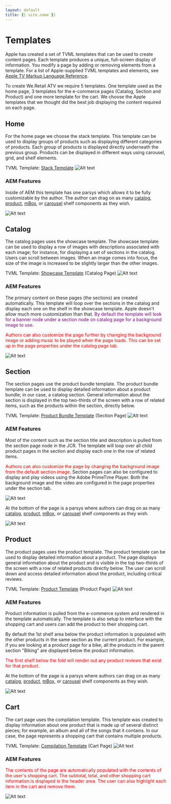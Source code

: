 ```yaml
---
layout: default
title: {{ site.name }}
---
```


# Templates
Apple has created a set of TVML templates that can be used to create content pages. Each template produces a unique, full-screen display of information. You modify a page by adding or removing elements from a template. For a list of Apple-supplied TVML templates and elements, see [Apple TV Markup Language Reference](https://developer.apple.com/library/tvos/documentation/LanguagesUtilities/Conceptual/ATV_Template_Guide/TextboxTemplate.html#//apple_ref/doc/uid/TP40015064-CH2-SW8).

To create We.Retail ATV we require 5 templates. One template used as the home page, 3 templates for the e-commerce pages (Catalog, Section and Product) and one more template for the cart. We choose the Apple templates that we thought did the best job displaying the content required on each page.

## <a name="home" class="anchor">Home</a>
For the home page we choose the stack template. This template can be used to display groups of products such as displaying different categories of products. Each group of products is displayed directly underneath the previous group. Products can be displayed in different ways using carousel, grid, and shelf elements. 

TVML Template: [Stack Template](https://developer.apple.com/library/tvos/documentation/LanguagesUtilities/Conceptual/ATV_Template_Guide/StackTemplate.html#//apple_ref/doc/uid/TP40015064-CH21-SW4)
![Alt text](images/ATV_stack_template.png)

### AEM Features

Inside of AEM this template has one parsys which allows it to be fully customizable by the author. The author can drag on as many [catalog](components.html#catalog), [product](components.html#productShelf), [mBox](components.html#target), or [carousel](components.html#carousel) shelf components as they wish.

![Alt text](images/home-template.png)

## <a name="catalog" class="anchor">Catalog</a>
The catalog pages uses the showcase template. The showcase template can be used to display a row of images with descriptions associated with each image; for instance, for displaying a set of sections in the catalog. Users can scroll between images. When an image comes into focus, the size of the image is increased to be slightly larger than the other images. 

TVML Template: [Showcase Template](https://developer.apple.com/library/tvos/documentation/LanguagesUtilities/Conceptual/ATV_Template_Guide/ShowcaseTemplate.html#//apple_ref/doc/uid/TP40015064-CH27-SW1) (Catalog Page)
![Alt text](images/ATV_showcase_template.png)

### AEM Features
The primary content on these pages (the sections) are created automatically. This template will loop over the sections in the catalog and display each one on the shelf in the showcase template. Apple doesn't allow much more customization than that. <span style="color:purple">By default the template will look for a banner node under a section node on catalog page for a background image to use</span>. 

<span style="color:red">Authors can also customize the page further by changing the background image or adding music to be played when the page loads. This can be set up in the page properties under the catalog page tab.</span>

![Alt text](images/catalog-template.png)

## <a name="section" class="anchor">Section</a>
The section pages use the product bundle template. The product bundle template can be used to display detailed information about a product bundle; in our case, a catalog section. General information about the section is displayed in the top two-thirds of the screen with a row of related items, such as the products within the section, directly below. 

TVML Template: [Product Bundle Template](https://developer.apple.com/library/tvos/documentation/LanguagesUtilities/Conceptual/ATV_Template_Guide/ProductBundleTemplate.html#//apple_ref/doc/uid/TP40015064-CH38-SW1) (Section Page)
![Alt text](images/ATV_productBundle_template.png)

### AEM Features
Most of the content such as the section title and description is pulled from the section page node in the JCR. The template will loop over all child product pages in the section and display each one in the row of related items.

<span style="color:red">Authors can also customize the page by changing the background image from the default section image.</span> Section pages can also be configured to display and play videos using the Adobe PrimeTime Player. Both the background image and the video are configured in the page properties under the section tab.

![Alt text](images/section_page_properties.png)

At the bottom of the page is a parsys where authors can drag on as many [catalog](components.html#catalog), [product](components.html#productShelf), [mBox](components.html#target), or [carousel](components.html#carousel) shelf components as they wish.

![Alt text](images/section-template.png)

## <a name="product" class="anchor">Product</a>
The product pages uses the product template. The product template can be used to display detailed information about a product. The page displays general information about the product and is visible in the top two-thirds of the screen with a row of related products directly below. The user can scroll down and access detailed information about the product, including critical reviews.

TVML Template: [Product Template](https://developer.apple.com/library/tvos/documentation/LanguagesUtilities/Conceptual/ATV_Template_Guide/ProductTemplate.html#//apple_ref/doc/uid/TP40015064-CH8-SW4) (Product Page)
![Alt text](images/ATV_product_template.png)

### AEM Features
Product information is pulled from the e-commerce system and rendered in the template automatically. The template is also setup to interface with the shopping cart and users can add the product to their shopping cart. 

By default the 1st shelf area below the product information is populated with the other products in the same section as the current product. For example, if you are looking at a product page for a bike, all the products in the parent section "Biking" are displayed below the product information. 

<span style="color:red">The first shelf below the fold will render out any product reviews that exist for that product.</span>

At the bottom of the page is a parsys where authors can drag on as many [catalog](components.html#catalog), [product](components.html#productShelf), [mBox](components.html#target), or [carousel](components.html#carousel) shelf components as they wish.

![Alt text](images/product-template.png)

## <a name="cart" class="anchor">Cart</a>
The cart page uses the compilation template. This template was created to display information about one product that is made up of several distinct pieces; for example, an album and all of the songs that it contains. In our case, the page represents a shopping cart that contains multiple products.

TVML Template: [Compilation Template](https://developer.apple.com/library/tvos/documentation/LanguagesUtilities/Conceptual/ATV_Template_Guide/CompilationTemplate.html#//apple_ref/doc/uid/TP40015064-CH36-SW2) (Cart Page)
![Alt text](images/ATV_compilation_template.png)

### AEM Features
<span style="color:red">The contents of the page are automatically populated with the contents of the user's shopping cart. The subtotal, total, and other shopping cart information is displayed in the header area. The user can also highlight each item in the cart and remove them.</span>

![Alt text](images/cart-template.png)